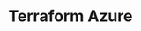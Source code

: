 ---
layout: default
title: Terraform Azure
parent: Terraform - Azure
nav_order: 300
has_children: true
---